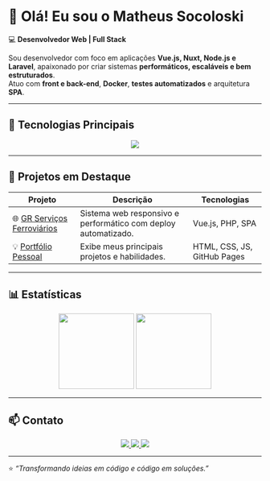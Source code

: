 # 👋 Olá! Eu sou o Matheus Socoloski  
💻 **Desenvolvedor Web | Full Stack**

Sou desenvolvedor com foco em aplicações **Vue.js, Nuxt, Node.js e Laravel**, apaixonado por criar sistemas **performáticos, escaláveis e bem estruturados**.  
Atuo com **front e back-end**, **Docker**, **testes automatizados** e arquitetura **SPA**.

---

## 🚀 Tecnologias Principais

<div align="center">
  <img src="https://skillicons.dev/icons?i=vue,nuxt,js,ts,react,nextjs,nodejs,php,laravel,postgres,mysql,docker,git,github,figma,jest,cypress,aws" />
</div>

---

## 🌟 Projetos em Destaque

| Projeto | Descrição | Tecnologias |
|----------|------------|--------------|
| 🌐 [GR Serviços Ferroviários](https://grservicosferroviarios.com/) | Sistema web responsivo e performático com deploy automatizado. | Vue.js, PHP, SPA |
| 💡 [Portfólio Pessoal](https://matheussocoloski.github.io/portifolio-MatheusSocoloski.github.io/#projetos) | Exibe meus principais projetos e habilidades. | HTML, CSS, JS, GitHub Pages |

---

## 📊 Estatísticas

<div align="center">
  <img height="150em" src="https://github-readme-stats.vercel.app/api?username=MatheusSocoloski&show_icons=true&theme=tokyonight&hide_title=true"/>
  <img height="150em" src="https://github-readme-stats.vercel.app/api/top-langs/?username=MatheusSocoloski&layout=compact&theme=tokyonight"/>
</div>

---

## 📫 Contato

<div align="center">
  <a href="mailto:matheusocoloski1@gmail.com">
    <img src="https://img.shields.io/badge/-Email-red?style=for-the-badge&logo=gmail&logoColor=white"/>
  </a>
  <a href="https://www.linkedin.com/in/matheus-socoloski-813157219/" target="_blank">
    <img src="https://img.shields.io/badge/-LinkedIn-blue?style=for-the-badge&logo=linkedin&logoColor=white"/>
  </a>
  <a href="https://matheussocoloski.github.io/portifolio-MatheusSocoloski.github.io/#projetos" target="_blank">
    <img src="https://img.shields.io/badge/-Portfólio-0A66C2?style=for-the-badge&logo=vercel&logoColor=white"/>
  </a>
</div>

---

⭐ _“Transformando ideias em código e código em soluções.”_
